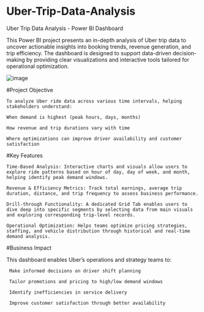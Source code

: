 # Uber-Trip-Data-Analysis
Uber Trip Data Analysis - Power BI Dashboard

This Power BI project presents an in-depth analysis of Uber trip data to uncover actionable insights into booking trends, revenue generation, and trip efficiency. The dashboard is designed to support data-driven decision-making by providing clear visualizations and interactive tools tailored for operational optimization.

![image](https://github.com/user-attachments/assets/f5a34ea8-63d3-4b66-a5b3-a374d121eb00)



#Project Objective


    To analyze Uber ride data across various time intervals, helping stakeholders understand:

    When demand is highest (peak hours, days, months)

    How revenue and trip durations vary with time

    Where optimizations can improve driver availability and customer satisfaction

#Key Features

    Time-Based Analysis: Interactive charts and visuals allow users to explore ride patterns based on hour of day, day of week, and month, helping identify peak demand windows.

    Revenue & Efficiency Metrics: Track total earnings, average trip duration, distance, and trip frequency to assess business performance.

    Drill-through Functionality: A dedicated Grid Tab enables users to dive deep into specific segments by selecting data from main visuals and exploring corresponding trip-level records.

    Operational Optimization: Helps teams optimize pricing strategies, staffing, and vehicle distribution through historical and real-time demand analysis.

#Business Impact

This dashboard enables Uber’s operations and strategy teams to:

     Make informed decisions on driver shift planning

     Tailor promotions and pricing to high/low demand windows

     Identify inefficiencies in service delivery

     Improve customer satisfaction through better availability
